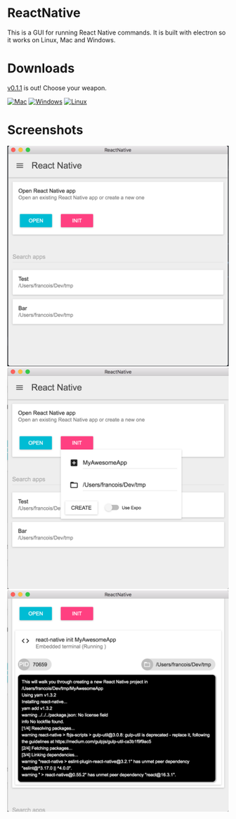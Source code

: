 ReactNative
===

This is a GUI for running React Native commands. It is built with electron so it works on Linux, Mac and Windows.

# Downloads

[v0.1.1](http://v1.1.1) is out! Choose your weapon.


[<img alt="Mac" src="http://clinsite.com/wp-content/uploads/2017/01/Apple-logo-120x120.png" />](https://drive.google.com/open?id=12GdTnRph5DMrAj5b8Kmntykm0lXbOcT-)
[<img alt="Windows"  src="https://upload.wikimedia.org/wikipedia/commons/thumb/3/34/Windows_logo_-_2012_derivative.svg/120px-Windows_logo_-_2012_derivative.svg.png" />](http://google.es)
[<img alt="Linux" src="http://www.linuxscrew.com/wp-content/uploads/2007/11/120px-crystal_128_penguin.png" />](https://drive.google.com/open?id=1F5Luv13r9QkX8MDCqUN1NtyPN3FFHKaQ)

# Screenshots

![Home](https://raw.githubusercontent.com/co2-git/ReactNative/master/assets/screenshots/v0.1.1/Home.png)
![Init app modal](https://raw.githubusercontent.com/co2-git/ReactNative/master/assets/screenshots/v0.1.1/Init_App_Modal.png)
![Init app terminal](https://raw.githubusercontent.com/co2-git/ReactNative/master/assets/screenshots/v0.1.1/Init_App_Terminal.png)
